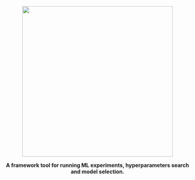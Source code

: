 <div align="center">

<img src="https://www.google.com/url?sa=i&url=https%3A%2F%2Flarspsyll.wordpress.com%2F2017%2F01%2F04%2Fpost-model-selection-inference-problems-wonkish%2F&psig=AOvVaw2O97S4dixlQKRy2sFeundf&ust=1609752390075000&source=images&cd=vfe&ved=0CAIQjRxqFwoTCMCMrZC5_-0CFQAAAAAdAAAAABAO" width="400px">


**A framework tool for running ML experiments, hyperparameters search and model selection.**
